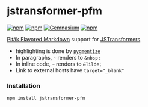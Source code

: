 # jstransformer-pfm #

[![npm](https://img.shields.io/npm/v/jstransformer-pfm.svg)](https://www.npmjs.com/package/jstransformer-pfm)
[![npm](https://img.shields.io/npm/dt/jstransformer-pfm.svg)](https://www.npmjs.com/package/jstransformer-pfm)
[![Gemnasium](https://img.shields.io/gemnasium/romanpitak/jstransformer-pfm.svg)](https://www.npmjs.com/package/jstransformer-pfm)
[![npm](https://img.shields.io/npm/l/jstransformer-pfm.svg)](https://www.npmjs.com/package/jstransformer-pfm)

[Piták Flavored Markdown](http://npm.im/pfm) support for [JSTransformers](http://github.com/jstransformers).

- highlighting is done by [`pygmentize`](http://pygments.org)
- In paragraphs, `~` renders to `&nbsp;`
- In inline code, `~` renders to `&Tilde;`
- Link to external hosts have `target="_blank"`

### Installation ###

    npm install jstransformer-pfm
